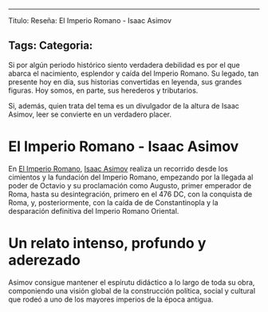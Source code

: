 ---- 
Titulo: Reseña: El Imperio Romano - Isaac Asimov 

Tags: 
Categoria:
----

Si por algún periodo histórico siento verdadera debilidad es por el que abarca el nacimiento, esplendor y caída del Imperio Romano. Su legado, tan presente hoy en día, sus historias convertidas en leyenda, sus grandes figuras. Hoy somos, en parte, sus herederos y tributarios. 

Si, además, quien trata del tema es un divulgador de la altura de Isaac Asimov, leer se convierte en un verdadero placer. 

# El Imperio Romano - Isaac Asimov
En [El Imperio Romano](), [Isaac Asimov]() realiza un recorrido desde los cimientos y la fundación del Imperio Romano, empezando por la llegada al poder de Octavio y su proclamación como Augusto, primer emperador de Roma, hasta su desintegración, primero en el 476 DC, con la conquista de Roma, y, posteriormente, con la caída de de Constantinopla y la desparación definitiva del Imperio Romano Oriental.

# Un relato intenso, profundo y aderezado 
Asimov consigue mantener el espírutu didáctico a lo largo de toda su obra, componiendo una visión global de la construcción política, social y cultural que rodeó a uno de los mayores imperios de la época antigua. 
